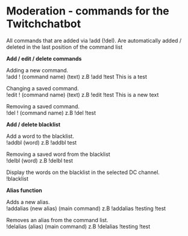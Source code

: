 
# Moderation - commands for the Twitchchatbot

All commands that are added via !add (!del). Are automatically added / deleted in the last position of the command list

**Add / edit / delete commands**

Adding a new command.<br>
	!add ! (command name) (text)
          z.B !add !test This is a test

Changing a saved command.<br>
    !edit ! (command name) (text)
          z.B !edit !test This is a new text
      
Removing a saved command.<br>
    !del ! (command name)
          z.B !del !test 
    

**Add / delete blacklist**

Add a word to the blacklist.<br>
    !addbl (word)
          z.B !addbl test
          
Removing a saved word from the blacklist<br>
    !delbl (word)
          z.B !delbl test
          
Display the words on the blacklist in the selected DC channel.<br>
    !blacklist


**Alias function**

Adds a new alias.<br>
    !addalias (new alias) (main command)
          z.B  !addalias !testing !test

Removes an alias from the command list.<br>
    !delalias (alias) (main command)
          z.B  !delalias !testing !test
